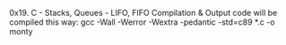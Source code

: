 0x19. C - Stacks, Queues - LIFO, FIFO
Compilation & Output
code will be compiled this way: gcc -Wall -Werror -Wextra -pedantic -std=c89 *.c -o monty
